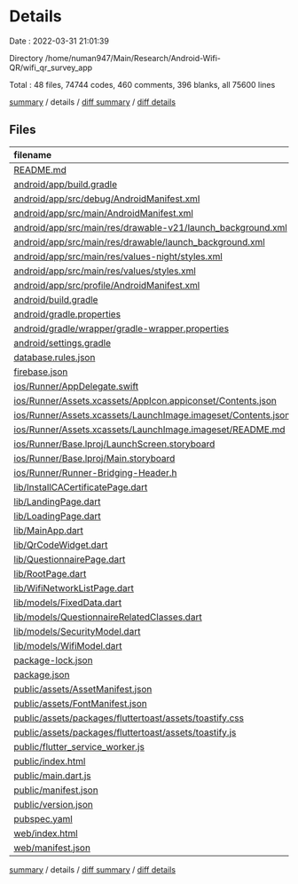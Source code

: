 # Details

Date : 2022-03-31 21:01:39

Directory /home/numan947/Main/Research/Android-Wifi-QR/wifi_qr_survey_app

Total : 48 files,  74744 codes, 460 comments, 396 blanks, all 75600 lines

[summary](results.md) / details / [diff summary](diff.md) / [diff details](diff-details.md)

## Files
| filename | language | code | comment | blank | total |
| :--- | :--- | ---: | ---: | ---: | ---: |
| [README.md](/README.md) | Markdown | 10 | 0 | 7 | 17 |
| [android/app/build.gradle](/android/app/build.gradle) | Groovy | 46 | 3 | 11 | 60 |
| [android/app/src/debug/AndroidManifest.xml](/android/app/src/debug/AndroidManifest.xml) | XML | 4 | 3 | 1 | 8 |
| [android/app/src/main/AndroidManifest.xml](/android/app/src/main/AndroidManifest.xml) | XML | 30 | 11 | 1 | 42 |
| [android/app/src/main/res/drawable-v21/launch_background.xml](/android/app/src/main/res/drawable-v21/launch_background.xml) | XML | 4 | 7 | 2 | 13 |
| [android/app/src/main/res/drawable/launch_background.xml](/android/app/src/main/res/drawable/launch_background.xml) | XML | 4 | 7 | 2 | 13 |
| [android/app/src/main/res/values-night/styles.xml](/android/app/src/main/res/values-night/styles.xml) | XML | 9 | 9 | 1 | 19 |
| [android/app/src/main/res/values/styles.xml](/android/app/src/main/res/values/styles.xml) | XML | 9 | 9 | 1 | 19 |
| [android/app/src/profile/AndroidManifest.xml](/android/app/src/profile/AndroidManifest.xml) | XML | 4 | 3 | 1 | 8 |
| [android/build.gradle](/android/build.gradle) | Groovy | 27 | 0 | 5 | 32 |
| [android/gradle.properties](/android/gradle.properties) | Properties | 3 | 0 | 1 | 4 |
| [android/gradle/wrapper/gradle-wrapper.properties](/android/gradle/wrapper/gradle-wrapper.properties) | Properties | 5 | 1 | 1 | 7 |
| [android/settings.gradle](/android/settings.gradle) | Groovy | 8 | 0 | 4 | 12 |
| [database.rules.json](/database.rules.json) | JSON | 6 | 1 | 0 | 7 |
| [firebase.json](/firebase.json) | JSON | 11 | 10 | 0 | 21 |
| [ios/Runner/AppDelegate.swift](/ios/Runner/AppDelegate.swift) | Swift | 12 | 0 | 2 | 14 |
| [ios/Runner/Assets.xcassets/AppIcon.appiconset/Contents.json](/ios/Runner/Assets.xcassets/AppIcon.appiconset/Contents.json) | JSON | 122 | 0 | 1 | 123 |
| [ios/Runner/Assets.xcassets/LaunchImage.imageset/Contents.json](/ios/Runner/Assets.xcassets/LaunchImage.imageset/Contents.json) | JSON | 23 | 0 | 1 | 24 |
| [ios/Runner/Assets.xcassets/LaunchImage.imageset/README.md](/ios/Runner/Assets.xcassets/LaunchImage.imageset/README.md) | Markdown | 3 | 0 | 2 | 5 |
| [ios/Runner/Base.lproj/LaunchScreen.storyboard](/ios/Runner/Base.lproj/LaunchScreen.storyboard) | XML | 36 | 1 | 1 | 38 |
| [ios/Runner/Base.lproj/Main.storyboard](/ios/Runner/Base.lproj/Main.storyboard) | XML | 25 | 1 | 1 | 27 |
| [ios/Runner/Runner-Bridging-Header.h](/ios/Runner/Runner-Bridging-Header.h) | C++ | 1 | 0 | 1 | 2 |
| [lib/InstallCACertificatePage.dart](/lib/InstallCACertificatePage.dart) | Dart | 327 | 52 | 15 | 394 |
| [lib/LandingPage.dart](/lib/LandingPage.dart) | Dart | 247 | 0 | 15 | 262 |
| [lib/LoadingPage.dart](/lib/LoadingPage.dart) | Dart | 61 | 0 | 9 | 70 |
| [lib/MainApp.dart](/lib/MainApp.dart) | Dart | 313 | 13 | 59 | 385 |
| [lib/QrCodeWidget.dart](/lib/QrCodeWidget.dart) | Dart | 194 | 2 | 24 | 220 |
| [lib/QuestionnairePage.dart](/lib/QuestionnairePage.dart) | Dart | 707 | 87 | 35 | 829 |
| [lib/RootPage.dart](/lib/RootPage.dart) | Dart | 207 | 18 | 7 | 232 |
| [lib/WifiNetworkListPage.dart](/lib/WifiNetworkListPage.dart) | Dart | 1,331 | 63 | 85 | 1,479 |
| [lib/models/FixedData.dart](/lib/models/FixedData.dart) | Dart | 84 | 13 | 14 | 111 |
| [lib/models/QuestionnaireRelatedClasses.dart](/lib/models/QuestionnaireRelatedClasses.dart) | Dart | 186 | 4 | 30 | 220 |
| [lib/models/SecurityModel.dart](/lib/models/SecurityModel.dart) | Dart | 44 | 0 | 6 | 50 |
| [lib/models/WifiModel.dart](/lib/models/WifiModel.dart) | Dart | 36 | 1 | 8 | 45 |
| [package-lock.json](/package-lock.json) | JSON | 24 | 0 | 1 | 25 |
| [package.json](/package.json) | JSON | 5 | 0 | 1 | 6 |
| [public/assets/AssetManifest.json](/public/assets/AssetManifest.json) | JSON | 1 | 0 | 0 | 1 |
| [public/assets/FontManifest.json](/public/assets/FontManifest.json) | JSON | 1 | 0 | 0 | 1 |
| [public/assets/packages/fluttertoast/assets/toastify.css](/public/assets/packages/fluttertoast/assets/toastify.css) | CSS | 1 | 13 | 0 | 14 |
| [public/assets/packages/fluttertoast/assets/toastify.js](/public/assets/packages/fluttertoast/assets/toastify.js) | JavaScript | 1 | 13 | 0 | 14 |
| [public/flutter_service_worker.js](/public/flutter_service_worker.js) | JavaScript | 160 | 29 | 7 | 196 |
| [public/index.html](/public/index.html) | HTML | 29 | 21 | 8 | 58 |
| [public/main.dart.js](/public/main.dart.js) | JavaScript | 70,277 | 0 | 1 | 70,278 |
| [public/manifest.json](/public/manifest.json) | JSON | 23 | 0 | 1 | 24 |
| [public/version.json](/public/version.json) | JSON | 1 | 0 | 0 | 1 |
| [pubspec.yaml](/pubspec.yaml) | YAML | 30 | 44 | 14 | 88 |
| [web/index.html](/web/index.html) | HTML | 29 | 21 | 8 | 58 |
| [web/manifest.json](/web/manifest.json) | JSON | 23 | 0 | 1 | 24 |

[summary](results.md) / details / [diff summary](diff.md) / [diff details](diff-details.md)